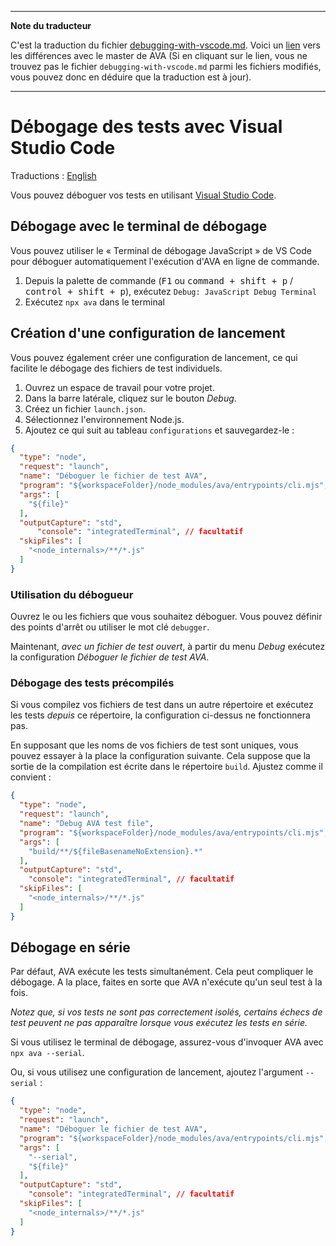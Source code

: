 ___
**Note du traducteur**

C'est la traduction du fichier [debugging-with-vscode.md](https://github.com/avajs/ava/blob/main/docs/recipes/debugging-with-vscode.md). Voici un [lien](https://github.com/avajs/ava/compare/91f5254d7bfb6c658d0e89f48a852b92b70e31da...main#diff-1e7f3c0d41918f918d18ac976d8ac2abeb66daea695023d07ed56df2e7c72da4) vers les différences avec le master de AVA (Si en cliquant sur le lien, vous ne trouvez pas le fichier `debugging-with-vscode.md` parmi les fichiers modifiés, vous pouvez donc en déduire que la traduction est à jour).
___
# Débogage des tests avec Visual Studio Code

Traductions : [English](https://github.com/avajs/ava/raw/main/docs/recipes/debugging-with-vscode.md)

Vous pouvez déboguer vos tests en utilisant [Visual Studio Code](https://code.visualstudio.com/).

## Débogage avec le terminal de débogage

Vous pouvez utiliser le « Terminal de débogage JavaScript » de VS Code pour déboguer automatiquement l'exécution d'AVA en ligne de commande.

1. Depuis la palette de commande (<kbd>F1</kbd> ou <kbd>command + shift + p</kbd> / <kbd>control + shift + p</kbd>), exécutez `Debug: JavaScript Debug Terminal`
2. Exécutez `npx ava` dans le terminal

## Création d'une configuration de lancement

Vous pouvez également créer une configuration de lancement, ce qui facilite le débogage des fichiers de test individuels.

1. Ouvrez un espace de travail pour votre projet.
1. Dans la barre latérale, cliquez sur le bouton *Debug*.
1. Créez un fichier `launch.json`.
1. Sélectionnez l'environnement Node.js.
1. Ajoutez ce qui suit au tableau `configurations` et sauvegardez-le :

  ```json
  {
    "type": "node",
    "request": "launch",
    "name": "Déboguer le fichier de test AVA",
    "program": "${workspaceFolder}/node_modules/ava/entrypoints/cli.mjs",
    "args": [
      "${file}"
    ],
    "outputCapture": "std",
		"console": "integratedTerminal", // facultatif
    "skipFiles": [
      "<node_internals>/**/*.js"
    ]
  }
  ```

### Utilisation du débogueur

Ouvrez le ou les fichiers que vous souhaitez déboguer. Vous pouvez définir des points d'arrêt ou utiliser le mot clé `debugger`.

Maintenant, *avec un fichier de test ouvert*, à partir du menu *Debug* exécutez la configuration *Déboguer le fichier de test AVA*.

### Débogage des tests précompilés

Si vous compilez vos fichiers de test dans un autre répertoire et exécutez les tests *depuis* ce répertoire, la configuration ci-dessus ne fonctionnera pas.

En supposant que les noms de vos fichiers de test sont uniques, vous pouvez essayer à la place la configuration suivante. Cela suppose que la sortie de la compilation est écrite dans le répertoire `build`. Ajustez comme il convient :


```json
{
  "type": "node",
  "request": "launch",
  "name": "Debug AVA test file",
  "program": "${workspaceFolder}/node_modules/ava/entrypoints/cli.mjs",
  "args": [
    "build/**/${fileBasenameNoExtension}.*"
  ],
  "outputCapture": "std",
	"console": "integratedTerminal", // facultatif
  "skipFiles": [
    "<node_internals>/**/*.js"
  ]
}
```

## Débogage en série

Par défaut, AVA exécute les tests simultanément. Cela peut compliquer le débogage. A la place, faites en sorte que AVA n'exécute qu'un seul test à la fois.

*Notez que, si vos tests ne sont pas correctement isolés, certains échecs de test peuvent ne pas apparaître lorsque vous exécutez les tests en série.*

Si vous utilisez le terminal de débogage, assurez-vous d'invoquer AVA avec `npx ava --serial`.

Ou, si vous utilisez une configuration de lancement, ajoutez l'argument `--serial` :

```json
{
  "type": "node",
  "request": "launch",
  "name": "Déboguer le fichier de test AVA",
  "program": "${workspaceFolder}/node_modules/ava/entrypoints/cli.mjs",
  "args": [
    "--serial",
    "${file}"
  ],
  "outputCapture": "std",
	"console": "integratedTerminal", // facultatif
  "skipFiles": [
    "<node_internals>/**/*.js"
  ]
}
```
